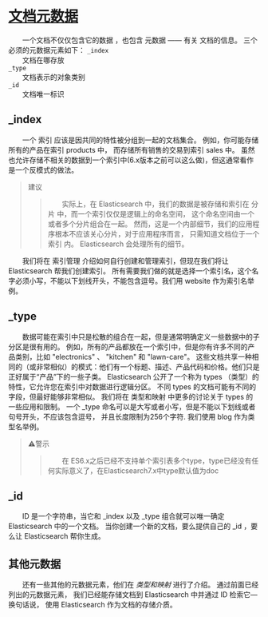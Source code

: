 # [文档元数据](02_document_metadata.md)    
&emsp;&emsp;一个文档不仅仅包含它的数据 ，也包含 元数据 —— 有关 文档的信息。 三个必须的元数据元素如下：
`_index`   
&emsp;&emsp;文档在哪存放     
`_type`    
&emsp;&emsp;文档表示的对象类别     
`_id`     
&emsp;&emsp;文档唯一标识

## _index    
&emsp;&emsp;一个 索引 应该是因共同的特性被分组到一起的文档集合。 例如，你可能存储所有的产品在索引 products 中，
而存储所有销售的交易到索引 sales 中。 
虽然也允许存储不相关的数据到一个索引中(6.x版本之前可以这么做)，但这通常看作是一个反模式的做法。   
>建议
>>&emsp;&emsp;实际上，在 Elasticsearch 中，我们的数据是被存储和索引在 分片 中，而一个索引仅仅是逻辑上的命名空间， 
这个命名空间由一个或者多个分片组合在一起。 
然而，这是一个内部细节，我们的应用程序根本不应该关心分片，对于应用程序而言，
只需知道文档位于一个 索引 内。 Elasticsearch 会处理所有的细节。

&emsp;&emsp;我们将在 索引管理 介绍如何自行创建和管理索引，但现在我们将让 Elasticsearch 帮我们创建索引。
所有需要我们做的就是选择一个索引名，这个名字必须小写，不能以下划线开头，不能包含逗号。我们用 website 作为索引名举例。

## _type   
&emsp;&emsp;数据可能在索引中只是松散的组合在一起，但是通常明确定义一些数据中的子分区是很有用的。 
例如，所有的产品都放在一个索引中，但是你有许多不同的产品类别，比如 "electronics" 、 "kitchen" 和 "lawn-care"。
这些文档共享一种相同的（或非常相似）的模式：他们有一个标题、描述、产品代码和价格。他们只是正好属于“产品”下的一些子类。
Elasticsearch 公开了一个称为 types （类型）的特性，它允许您在索引中对数据进行逻辑分区。
不同 types 的文档可能有不同的字段，但最好能够非常相似。 我们将在 类型和映射 中更多的讨论关于 types 的一些应用和限制。
一个 _type 命名可以是大写或者小写，但是不能以下划线或者句号开头，不应该包含逗号， 
并且长度限制为256个字符. 我们使用 blog 作为类型名举例。
>⚠️警示
>>&emsp;&emsp;在 ES6.x之后已经不支持单个索引表多个type，type已经没有任何实际意义了，在Elasticsearch7.x中type默认值为doc

## _id 
&emsp;&emsp;ID 是一个字符串，当它和 _index 以及 _type 组合就可以唯一确定 Elasticsearch 中的一个文档。 
当你创建一个新的文档，要么提供自己的 _id ，要么让 Elasticsearch 帮你生成。

## 其他元数据   
&emsp;&emsp;还有一些其他的元数据元素，他们在 *类型和映射* 进行了介绍。
通过前面已经列出的元数据元素， 我们已经能存储文档到 Elasticsearch 中并通过 ID 检索它—​换句话说，
使用 Elasticsearch 作为文档的存储介质。